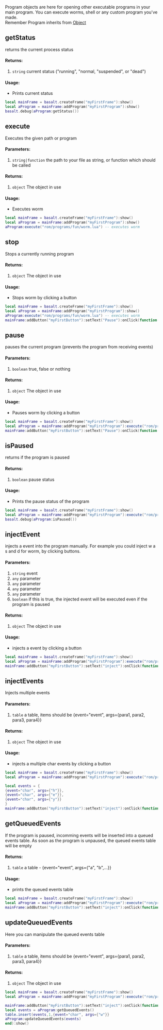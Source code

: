
Program objects are here for opening other executable programs in your main program. You can execute worms, shell or any custom program you've made. 
<br>
Remember Program inherits from [Object](objects/Object.md)


## getStatus
returns the current process status

#### Returns:
1. `string` current status ("running", "normal, "suspended", or "dead")

#### Usage:
* Prints current status
```lua
local mainFrame = basalt.createFrame("myFirstFrame"):show()
local aProgram = mainFrame:addProgram("myFirstProgram"):show()
basalt.debug(aProgram:getStatus())
```

## execute
Executes the given path or program

#### Parameters: 
1. `string|function` the path to your file as string, or function which should be called

#### Returns:
1. `object` The object in use

#### Usage:
* Executes worm
```lua
local mainFrame = basalt.createFrame("myFirstFrame"):show()
local aProgram = mainFrame:addProgram("myFirstProgram"):show()
aProgram:execute("rom/programs/fun/worm.lua") -- executes worm
```

## stop
Stops a currently running program

#### Returns:
1. `object` The object in use

#### Usage:
* Stops worm by clicking a button
```lua
local mainFrame = basalt.createFrame("myFirstFrame"):show()
local aProgram = mainFrame:addProgram("myFirstProgram"):show()
aProgram:execute("rom/programs/fun/worm.lua") -- executes worm
mainFrame:addButton("myFirstButton"):setText("Pause"):onClick(function() aProgram:stop() end):show()
```

## pause
pauses the current program (prevents the program from receiving events)

#### Parameters: 
1. `boolean` true, false or nothing

#### Returns:
1. `object` The object in use

#### Usage:
* Pauses worm by clicking a button
```lua
local mainFrame = basalt.createFrame("myFirstFrame"):show()
local aProgram = mainFrame:addProgram("myFirstProgram"):execute("rom/programs/shell.lua"):show()
mainFrame:addButton("myFirstButton"):setText("Pause"):onClick(function() aProgram:pause(true) end):show()
```

## isPaused
returns if the program is paused

#### Returns:
1. `boolean` pause status

#### Usage:
* Prints the pause status of the program
```lua
local mainFrame = basalt.createFrame("myFirstFrame"):show()
local aProgram = mainFrame:addProgram("myFirstProgram"):execute("rom/programs/shell.lua"):show()
basalt.debug(aProgram:isPaused())
```

## injectEvent
injects a event into the program manually. For example you could inject w a s and d for worm, by clicking buttons.

#### Parameters: 
1. `string` event
2. `any` parameter
3. `any` parameter
4. `any` parameter
5. `any` parameter
6. `boolean` if this is true, the injected event will be executed even if the program is paused

#### Returns:
1. `object` The object in use

#### Usage:
* injects a event by clicking a button
```lua
local mainFrame = basalt.createFrame("myFirstFrame"):show()
local aProgram = mainFrame:addProgram("myFirstProgram"):execute("rom/programs/shell.lua"):show()
mainFrame:addButton("myFirstButton"):setText("inject"):onClick(function() aProgram:injectEvent("char", "w") end):show()
```

## injectEvents
Injects multiple events

#### Parameters: 
1. `table` a table, items should be {event="event", args={para1, para2, para3, para4}}

#### Returns:
1. `object` The object in use

#### Usage:
* injects a multiple char events by clicking a button

```lua
local mainFrame = basalt.createFrame("myFirstFrame"):show()
local aProgram = mainFrame:addProgram("myFirstProgram"):execute("rom/programs/shell.lua"):show()

local events = {
{event="char", args={"h"}},
{event="char", args={"e"}},
{event="char", args={"y"}}
}
mainFrame:addButton("myFirstButton"):setText("inject"):onClick(function() aProgram:injectEvents(events) end):show()
```


## getQueuedEvents
If the program is paused, incomming events will be inserted into a queued events table. As soon as the program is unpaused, the queued events table will be empty

#### Returns:
1. `table` a table - {event="event", args={"a", "b",...}}

#### Usage:
* prints the queued events table
```lua
local mainFrame = basalt.createFrame("myFirstFrame"):show()
local aProgram = mainFrame:addProgram("myFirstProgram"):execute("rom/programs/shell.lua"):show()
mainFrame:addButton("myFirstButton"):setText("inject"):onClick(function() basalt.debug(aProgram:getQueuedEvents()) end):show()
```

## updateQueuedEvents
Here you can manipulate the queued events table

#### Parameters: 
1. `table` a table, items should be {event="event", args={para1, para2, para3, para4}}

#### Returns:
1. `object` The object in use

```lua
local mainFrame = basalt.createFrame("myFirstFrame"):show()
local aProgram = mainFrame:addProgram("myFirstProgram"):execute("rom/programs/shell.lua"):show()

mainFrame:addButton("myFirstButton"):setText("inject"):onClick(function() 
local events = aProgram:getQueuedEvents()
table.insert(events,1,{event="char", args={"w"}}
aProgram:updateQueuedEvents(events) 
end):show()
```

